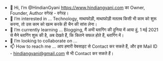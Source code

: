 - 👋 Hi, I’m @HindianGyani https://www.hindiangyani.com का Owner, Founder, Author वगेरह - वगेरह।
- 👀 I’m interested in ... Technology, माथाफोड़ी, माथाफोड़ी मतलब किसी भी काम को शुरू करना, तो उस काम को खत्म करके ही चैन की सांस लेना।
- 🌱 I’m currently learning ... Blogging, मैं अभी ब्लागिंग की दुनिया में आया हूं, 1 मई 2021 से मैने ब्लागिंग शुरू की है, अब देखते हैं, कि कितने सफल होते हैं, ब्लागिंग में।
- 💞️ I’m looking to collaborate on ...
- 📫 How to reach me ... आप हमारी वेबसाइट से Contact कर सकते हैं, और इस Mail ID - hindiangyani@gmail.com से भी Contact कर सकते हैं।

<!---
HindianGyani/HindianGyani is a ✨ special ✨ repository because its `README.md` (this file) appears on your GitHub profile.
You can click the Preview link to take a look at your changes.
--->
